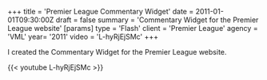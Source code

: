 +++
title = 'Premier League Commentary Widget'
date = 2011-01-01T09:30:00Z
draft = false
summary = 'Commentary Widget for the Premier League website'
[params]
  type = 'Flash'
  client = 'Premier League'
  agency = 'VML'
  year= '2011'
  video = 'L-hyRjEjSMc'
+++

I created the Commentary Widget for the Premier League website.

{{< youtube L-hyRjEjSMc >}}
